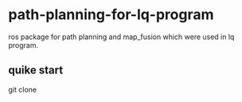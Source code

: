 # path-planning-for-lq-program
ros package for path planning and map_fusion which were used in lq program.

## quike start

git clone 
